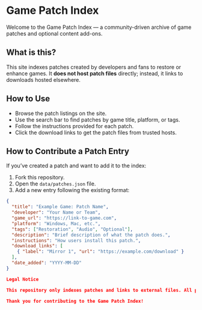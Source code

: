 # Game Patch Index

Welcome to the Game Patch Index — a community-driven archive of game patches and optional content add-ons.

## What is this?

This site indexes patches created by developers and fans to restore or enhance games. It **does not host patch files** directly; instead, it links to downloads hosted elsewhere.

## How to Use

- Browse the patch listings on the site.
- Use the search bar to find patches by game title, platform, or tags.
- Follow the instructions provided for each patch.
- Click the download links to get the patch files from trusted hosts.

## How to Contribute a Patch Entry

If you’ve created a patch and want to add it to the index:

1. Fork this repository.
2. Open the `data/patches.json` file.
3. Add a new entry following the existing format:

```json
{
  "title": "Example Game: Patch Name",
  "developer": "Your Name or Team",
  "game_url": "https://link-to-game.com",
  "platform": "Windows, Mac, etc.",
  "tags": ["Restoration", "Audio", "Optional"],
  "description": "Brief description of what the patch does.",
  "instructions": "How users install this patch.",
  "download_links": [
    { "label": "Mirror 1", "url": "https://example.com/download" }
  ],
  "date_added": "YYYY-MM-DD"
}

Legal Notice

This repository only indexes patches and links to external files. All patch files are hosted by their creators or trusted third parties. Use patches responsibly and ensure you have the legal right to apply them.

Thank you for contributing to the Game Patch Index!
